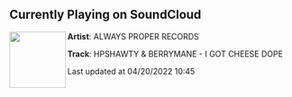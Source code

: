 ## Currently Playing on SoundCloud

[<img align="left" width="100" src="https://i1.sndcdn.com/artworks-cgyXD2krsNpgIAJa-rjifvA-t500x500.jpg">](https://soundcloud.com/alwaysproperrecords/hpshawty-berrymane-i-got-cheese-dope)

**Artist**: ALWAYS PROPER RECORDS 

**Track**: HPSHAWTY & BERRYMANE - I GOT CHEESE DOPE

Last updated at 04/20/2022 10:45
